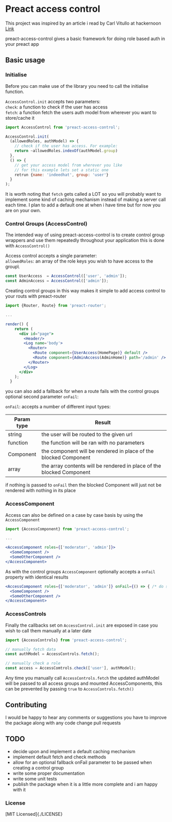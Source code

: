 # Preact access control

This project was inspired by an article i read by Carl Vitullo at hackernoon [Link](https://hackernoon.com/role-based-authorization-in-react-c70bb7641db4)

preact-access-control gives a basic framework for doing role based auth in your preact app

## Basic usage

### Initialise
Before you can make use of the library you need to call the initialise function.

`AccessControl.init` accepts two parameters:\
`check`: a function to check if the user has access\
`fetch`: a function fetch the users auth model from wherever you want to store/cache it

```jsx
import AccessControl from 'preact-access-control';

AccessControl.init(
  (allowedRoles, authModel) => {
    // check if the user has access. For example:
    return ~allowedRoles.indexOf(authModel.group)
  },
  () => {
    // get your access model from wherever you like
    // for this example lets set a static one
    retrun {name: 'indeedhat', group: 'user'}
  }
);
```

It is worth noting that `fetch` gets called a LOT so you will probably want to implement
some kind of caching mechanism instead of making a server call each time. I plan to add a
default one at when i have time but for now you are on your own.

### Control Groups (AccessControl)
The intended way of using preact-access-control is to create control group wrappers and use them 
repeatedly throughout your application this is done with `AccessControl()`

Access control accepts a single parameter:\
`allowedRoles`: an array of the role keys you wish to have access to the group\

```jsx
const UserAccess  = AccessControl(['user', 'admin']);
const AdminAccess = AccessControl(['admin']);
```

Creating control groups in this way makes it simple to add access control to your routs with preact-router

```jsx
import {Router, Route} from 'preact-router';

...

render() {
    return (
      <div id="page">
        <Header/>
        <Log name='body'>
          <Router>
            <Route component={UserAccess(HomePage)} default />
            <Route component={AdminAccess(AdminHome)} path='/admin' />
          </Router>
        </Log>
      </div>
    );
  }
```

you can also add a fallback for when a route fails with the control groups optional second parameter `onFail`:

`onFail`: accepts a number of different input types:

| Param type | Result                                                                |
|------------|-----------------------------------------------------------------------|
| string     | the user will be routed to the given url                              |
| function   | the function will be ran with no parameters                           |
| Component  | the component will be rendered in place of the blocked Component      |
| array      | the array contents will be rendered in place of the blocked Component |

if nothing is passed to `onFail` then the blocked Component will just not be rendered with nothing in its place

### AccessComponent

Access can also be defined on a case by case basis by using the `AccessComponent`

```jsx
import {AccessComponent} from 'preact-access-control';

...

<AccessComponent roles={['moderator', 'admin']}>
  <SomeComponent />
  <SomeOtherComponent />
</AccessComponent>
```

As with the control groups `AccessComponent` optionally accepts a `onFail` property with identical results

```jsx
<AccessComponent roles={['moderator', 'admin']} onFail={() => { /* do something */ }}>
  <SomeComponent />
  <SomeOtherComponent />
</AccessComponent>
```

### AccessControls

Finally the callbacks set on `AccessControl.init` are exposed in case you wish to call them manually at a later date

```jsx
import {AccessControls} from 'preact-access-control';

// manually fetch data
const authModel = AccessControls.fetch();

// manually check a role
const access = AccessComtrols.check(['user'], authModel);
```

Any time you manually call `AccessControls.fetch` the updated authModel will be passed to all access groups 
and mounted AccessComponents, this can be prevented by passing `true` to `AccessControls.fetch()`

## Contributing

I would be happy to hear any comments or suggestions you have to improve the package along with any code change pull
requests

## TODO

* decide upon and implement a default caching mechanism
* implement default fetch and check methods
* allow for an optional fallback onFail parameter to be passed when creating a control group
* write some proper documentation
* write some unit tests
* publish the package when it is a little more complete and i am happy with it

### License
[MIT Licensed]{./LICENSE}